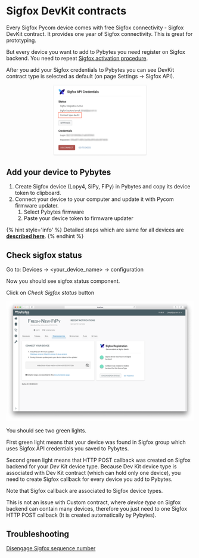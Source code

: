 # Sigfox DevKit contracts

Every Sigfox Pycom device comes with free Sigfox connectivity - Sigfox DevKit contract.
It provides one year of Sigfox connectivity. This is great for prototyping.

But every device you want to add to Pybytes you need register on Sigfox backend. You need to repeat [Sigfox activation procedure](../../../gettingstarted/registration/sigfox.md).

After you add your Sigfox credentials to Pybytes you can see DevKit contract type is selected as default (on page Settings &rarr; Sigfox API).

<p align="center"><img style="width: 50%;" src ="../../../../img/pybytes/sigfox/pybytesDevKit.png"></p>

## Add your device to Pybytes

1. Create Sigfox device (Lopy4, SiPy, FiPy) in Pybytes and copy its device token to clipboard.
2. Connect your device to your computer and update it with Pycom firmware updater.
    1. Select Pybytes firmware
    2. Paste your device token to firmware updater

{% hint style='info' %}
Detailed steps which are same for all devices are **[described here](../quick.md)**.
{% endhint %}


## Check sigfox status
Go to: Devices &rarr; &lt;your_device_name&gt; &rarr; configuration

Now you should see sigfox status component.

Click on *Check Sigfox status* button

<p align="center"><img src ="../../../../img/pybytes/sigfox/devKitCheck.png"></p>

You should see two green lights.

First green light means that your device was found in Sigfox group which
uses Sigfox API credentials you saved to Pybytes.

Second green light means that HTTP POST callback was created on Sigfox backend
for your *Dev Kit* device type. Because Dev Kit device type is associated with Dev Kit contract
(which can hold only one device), you need to create Sigfox callback for every device you add to Pybytes.

Note that Sigfox callback are associated to Sigfox device types.

This is not an issue with Custom contract, where *device type* on Sigfox backend
can contain many devices, therefore you just need to one Sigfox HTTP POST callback
(It is created automatically by Pybytes).

## Troubleshooting

[Disengage Sigfox sequence number](../../../tutorials/sigfox/disengage_seq_num.md)









